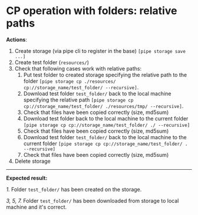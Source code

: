 # CP operation with folders: relative paths

**Actions**:

1.	Create storage (via pipe cli to register in the base) `[pipe storage save ...]`
2.	Create test folder (`resources/`)
3.	Check that following cases work with relative paths: 
    1.	Put test folder to created storage specifying the relative path to the folder `[pipe storage cp ./resources/ cp://storage_name/test_folder/ --recursive]`. 
    2.	Download test folder `test_folder/` back to the local machine specifying the relative path `[pipe storage cp cp://storage_name/test_folder/ ./resources/tmp/ --recursive]`. 
    3.	Check that files have been copied correctly (size, md5sum)
    4.	Download test folder back to the local machine to the current folder `[pipe storage cp cp://storage_name/test_folder/ ./ --recursive]`
    5.	Check that files have been copied correctly (size, md5sum)
    6.	Download test folder `test_folder/` back to the local machine to the current folder `[pipe storage cp cp://storage_name/test_folder/ . --recursive]`
    7.	Check that files have been copied correctly (size, md5sum)
4.	Delete storage

***
**Expected result:**

*1.*	Folder `test_folder/` has been created on the storage.

*3, 5, 7.*	Folder `test_folder/` has been downloaded from storage to local machine and it's correct.
